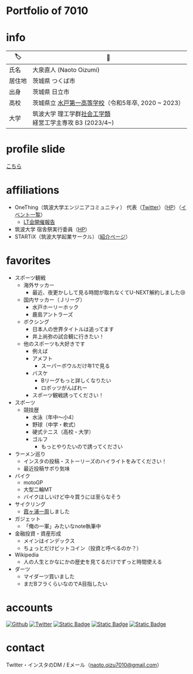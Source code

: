 # Portfolio of 7010

# info

|🏷️|📌|
|---|---|
|氏名|大泉直人 (Naoto Oizumi)|
|居住地|茨城県 つくば市|
|出身|茨城県 日立市|
|高校|茨城県立 [水戸第一高等学校](https://www.mito1-h.ibk.ed.jp/)（令和5年卒, 2020 ~ 2023）|
|大学|筑波大学 理工学群[社会工学類](https://www.sk.tsukuba.ac.jp/College/index.php) <br> 経営工学主専攻 B3 (2023/4~)|

# profile slide
[こちら](https://naotoizu7010.github.io/profileslide)

# affiliations
- OneThing（筑波大学エンジニアコミュニティ） 代表（[Twitter](https://x.com/OneThingTsukuba)）（[HP](https://onethingtsukuba.github.io/)）（[イベント一覧](https://connpass.com/user/OneThingTsukuba/open/)）
  - [LT会開催報告](https://note.com/naotoizu_7010/n/n9d00794c4227)
- 筑波大学 宿舎祭実行委員（[HP](https://yadokarisai.com/)）
- STARTiX（筑波大学起業サークル）（[紹介ページ](https://aboard-bush-c04.notion.site/STARTiX-3c631d56f372474b959398ba378e4831?pvs=4)） 

# favorites
- スポーツ観戦
  - 海外サッカー
    - 最近、夜更かしして見る時間が取れなくてU-NEXT解約しました😢
  - 国内サッカー（Ｊリーグ）
    - 水戸ホーリーホック
    - 鹿島アントラーズ
  - ボクシング
      - 日本人の世界タイトルは追ってます
      - 井上尚弥の試合観に行きたい！
  - 他のスポーツも大好きです
    - 例えば
    - アメフト
      - スーパーボウルだけ年1で見る
    - バスケ
      - Bリーグもっと詳しくなりたい
      - ロボッツがんばれー
    - スポーツ観戦誘ってください！
- スポーツ
  - 競技歴
    - 水泳（年中～小4）
    - 野球（中学・軟式）
    - 硬式テニス（高校・大学）
    - ゴルフ
      - もっとやりたいので誘ってください
- ラーメン巡り
  - インスタの投稿・ストーリーズのハイライトをみてください！
  - 最近投稿サボり気味
- バイク
  - motoGP
  - 大型二輪MT
  - バイクほしいけど中々買うには至らなそう
- サイクリング
  - [霞ヶ浦一周](https://www.ringringroad.com/k-course1/)しました
- ガジェット
  - 「俺の一軍」みたいなnote執筆中
- 金融投資・資産形成
  - メインはインデックス
  - ちょっとだけビットコイン（投資と呼べるのか？）
- Wikipedia
  - 人の人生とかなにかの歴史を見てるだけでずっと時間使える
- ダーツ
  - マイダーツ買いました
  - まだBフラくらいなのでA目指したい

# accounts
<p>
<a href="https://github.com/naotoizu7010" target="_blank"><img alt="Github" src="https://img.shields.io/badge/Github-%2312100E.svg?&style=flat-square&logo=Github&logoColor=white" /></a>
<a href="https://twitter.com/naotoizu_7010" target="_blank"><img alt="Twitter" src="https://img.shields.io/badge/Twitter-%231DA1F2.svg?&style=flat-square&logo=twitter&logoColor=white" /></a>
<a href="https://www.instagram.com/naotoizu_7010/?hl=ja"><img alt="Static Badge" src="https://img.shields.io/badge/Instagram-%23E4405F?style=flat-square&logo=Instagram&logoColor=fff&link=https%3A%2F%2Fwww.instagram.com%2Fnaotoizu_7010%2F%3Fhl%3Dja"></a>
<a href="https://www.facebook.com/naotoizu7010/"><img alt="Static Badge" src="https://img.shields.io/badge/Facebook-%230866FF?style=flat-square&logo=Facebook&logoColor=fff"></a>
<a href="https://note.com/naotoizu_7010/"><img alt="Static Badge" src="https://img.shields.io/badge%2FNote-ffffff?style=flat-square&logoColor=%23000000">
</a>
</p>

# contact
Twitter・インスタのDM / Eメール（[naoto.oizu7010@gmail.com](<mailto:naoto.oizu7010@gmail.com>)）

<!--
**naotoizu7010/naotoizu7010** is a ✨ _special_ ✨ repository because its `README.md` (this file) appears on your GitHub profile.

Here are some ideas to get you started:

- 🔭 I’m currently working on ...
- 🌱 I’m currently learning ...
- 👯 I’m looking to collaborate on ...
- 🤔 I’m looking for help with ...
- 💬 Ask me about ...
- 📫 How to reach me: ...
- 😄 Pronouns: ...
- ⚡ Fun fact: ...
-->
